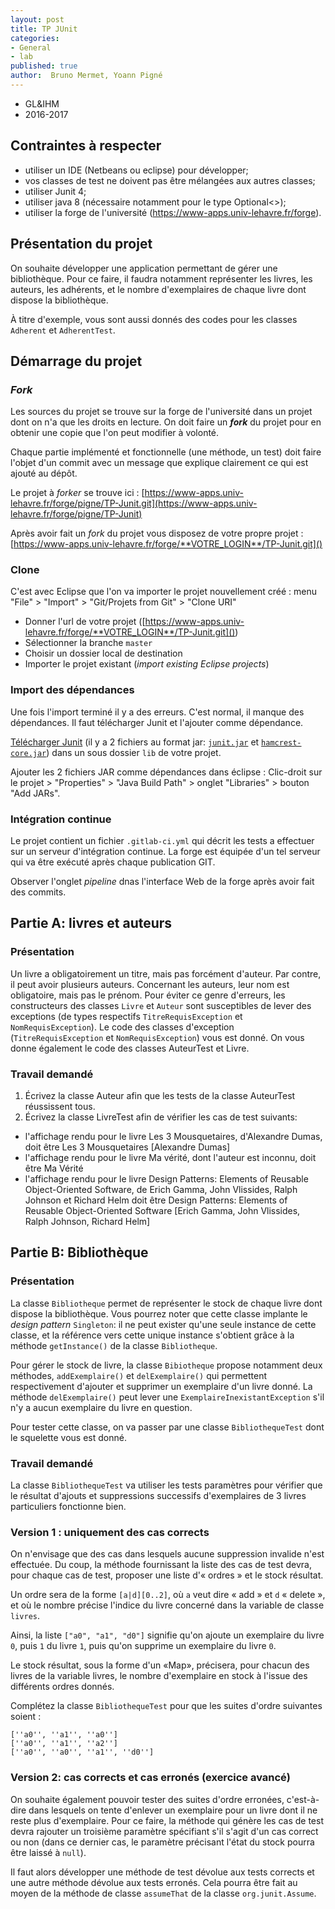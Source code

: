 ```yaml
---
layout: post
title: TP JUnit 
categories:  
- General
- lab
published: true
author:  Bruno Mermet, Yoann Pigné
---
```





- GL&IHM
- 2016-2017


## Contraintes à respecter


- utiliser un IDE (Netbeans ou eclipse) pour développer;
- vos classes de test ne doivent pas être mélangées aux autres classes;
- utiliser Junit 4;
- utiliser java 8 (nécessaire notamment pour le type Optional<>);
- utiliser la forge de l'université (<https://www-apps.univ-lehavre.fr/forge>).


## Présentation du projet

On souhaite développer une application permettant de gérer une bibliothèque. Pour ce faire, il faudra notamment représenter les livres, les auteurs, les adhérents, et le nombre d'exemplaires de chaque livre dont dispose la bibliothèque.

À titre d'exemple, vous sont aussi donnés des codes pour les classes `Adherent` et `AdherentTest`.


## Démarrage du projet

### *Fork*

Les sources du projet se trouve sur la forge de l'université dans un projet dont on n'a que les droits en lecture. On doit faire un ***fork*** du projet pour en obtenir une copie que l'on peut modifier à volonté.

Chaque partie implémenté et fonctionnelle (une méthode, un test) doit faire l'objet d'un commit avec un message que explique clairement ce qui est ajouté au dépôt.


Le projet à *forker* se trouve ici : [https://www-apps.univ-lehavre.fr/forge/pigne/TP-Junit.git](https://www-apps.univ-lehavre.fr/forge/pigne/TP-Junit)

Après avoir fait un *fork* du projet vous disposez de votre propre projet : [https://www-apps.univ-lehavre.fr/forge/**VOTRE_LOGIN**/TP-Junit.git]()


### Clone

C'est avec Eclipse que l'on va importer le projet nouvellement créé : menu "File" > "Import" > "Git/Projets from Git" > "Clone URI"

- Donner l'url de votre projet ([https://www-apps.univ-lehavre.fr/forge/**VOTRE_LOGIN**/TP-Junit.git]())
- Sélectionner la branche `master`
- Choisir un dossier local de destination
- Importer le projet existant (*import existing Eclipse projects*)

### Import des dépendances

Une fois l'import terminé il y a des erreurs. C'est normal, il manque des dépendances. Il faut télécharger Junit et l'ajouter comme dépendance.

[Télécharger Junit](https://github.com/junit-team/junit4/wiki/Download-and-Install) (il y a 2 fichiers au format jar: [`junit.jar`](http://search.maven.org/remotecontent?filepath=junit/junit/4.12/junit-4.12.jar) et [`hamcrest-core.jar`](http://search.maven.org/remotecontent?filepath=org/hamcrest/hamcrest-core/1.3/hamcrest-core-1.3.jar)) dans un sous dossier `lib` de votre projet.

Ajouter les 2 fichiers JAR comme dépendances dans éclipse : Clic-droit sur le projet > "Properties" > "Java Build Path"  >  onglet "Libraries" > bouton "Add JARs".

### Intégration continue

Le projet contient un fichier `.gitlab-ci.yml` qui décrit les tests a effectuer sur un serveur d'intégration continue. La forge est équipée d'un tel serveur qui va être exécuté après chaque publication GIT.

Observer l'onglet *pipeline* dnas l'interface Web de la forge après avoir fait des commits.

## Partie A: livres et auteurs

### Présentation

Un livre a obligatoirement un titre, mais pas forcément d'auteur. Par contre, il peut avoir plusieurs auteurs.
Concernant  les  auteurs,  leur  nom  est  obligatoire,  mais  pas  le  prénom.  Pour  éviter  ce  genre  d'erreurs,  les
constructeurs  des  classes `Livre` et `Auteur` sont  susceptibles  de  lever  des  exceptions  (de  types  respectifs `TitreRequisException` et `NomRequisException`). Le code des classes d'exception (`TitreRequisException`  et `NomRequisException`) vous est donné. On vous donne également le code des classes AuteurTest et Livre.

### Travail demandé

1. Écrivez la classe Auteur afin que les tests de la classe AuteurTest réussissent tous.
2. Écrivez la classe LivreTest afin de vérifier les cas de test suivants:
  -  l'affichage  rendu  pour  le  livre  Les  3  Mousquetaires,  d'Alexandre  Dumas,  doit  être
Les 3
Mousquetaires [Alexandre Dumas]
  - l'affichage rendu pour le livre Ma vérité, dont l'auteur est inconnu, doit être Ma Vérité
  -  l'affichage  rendu  pour  le  livre  Design  Patterns:  Elements  of  Reusable  Object-Oriented Software,  de  Erich  Gamma,  John  Vlissides,  Ralph  Johnson  et  Richard  Helm  doit  être Design  Patterns: Elements of Reusable Object-Oriented Software [Erich Gamma, John Vlissides, Ralph Johnson, Richard Helm]


## Partie B: Bibliothèque

### Présentation

La classe `Bibliotheque` permet de représenter le stock de chaque livre dont dispose la bibliothèque. Vous pourrez noter que cette classe implante le *design pattern* `Singleton`: il ne peut exister qu'une seule instance de cette classe, et la référence vers cette unique instance s'obtient grâce à la méthode `getInstance()` de la classe `Bibliotheque`.  

Pour  gérer  le  stock  de  livre,  la  classe `Bibiotheque` propose  notamment  deux méthodes, `addExemplaire()` et `delExemplaire()` qui  permettent  respectivement  d'ajouter  et supprimer  un  exemplaire  d'un  livre  donné.  La  méthode `delExemplaire()` peut  lever  une `ExemplaireInexistantException` s'il n'y a aucun exemplaire du livre en question.

Pour tester cette classe, on va passer par une classe `BibliothequeTest` dont le squelette vous est donné.

### Travail demandé

La classe `BibliothequeTest` va utiliser les tests paramètres pour vérifier que le résultat d'ajouts et suppressions successifs d'exemplaires de 3 livres particuliers fonctionne bien.

### Version 1 : uniquement des cas corrects

On  n'envisage  que  des  cas  dans  lesquels  aucune  suppression  invalide  n'est  effectuée.  Du  coup,  la  méthode fournissant la liste des cas de test devra, pour chaque cas de test, proposer une liste d'« ordres » et le stock résultat.

Un ordre sera de la forme `[a|d][0..2]`, où `a` veut dire « add » et `d` « delete », et où le nombre précise l'indice du livre concerné dans la variable de classe `livres`.

Ainsi, la liste `["a0", "a1", "d0"]` signifie qu'on ajoute un exemplaire du livre `0`, puis `1` du livre `1`, puis qu'on supprime un exemplaire du livre `0`.

Le stock résultat, sous la forme d'un «Map», précisera, pour chacun des livres de la variable livres, le nombre d'exemplaire en stock à l'issue des différents ordres donnés.

Complétez la classe `BibliothequeTest` pour que les suites d'ordre suivantes soient :

```
[''a0'', ''a1'', ''a0'']
[''a0'', ''a1'', ''a2'']
[''a0'', ''a0'', ''a1'', ''d0'']
```

### Version 2: cas corrects et cas erronés (exercice avancé)

On souhaite également pouvoir tester des suites d'ordre erronées, c'est-à-dire dans lesquels on tente d'enlever un exemplaire pour un livre dont il ne reste plus d'exemplaire. Pour ce faire, la méthode qui génère les cas de test devra  rajouter  un  troisième  paramètre  spécifiant  s'il  s'agit  d'un  cas  correct  ou  non  (dans  ce  dernier  cas,  le paramètre précisant l'état du stock pourra être laissé à `null`).

Il faut alors développer une méthode de test dévolue aux tests corrects et une autre méthode dévolue aux tests erronés.  Cela  pourra  être  fait  au  moyen  de  la  méthode  de  classe `assumeThat`  de  la  classe `org.junit.Assume`.
